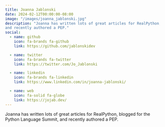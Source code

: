 ```yaml
---
title: Joanna Jablonski
date: 2024-02-12T00:00:00-08:00
image: "/images/joanna_jablonski.jpg"
description: "Joanna has written lots of great articles for RealPython, blogged for the Python Language Summit,
and recently authored a PEP."
social:
  - name: github
    icon: fa-brands fa-github
    link: https://github.com/jablonskidev

  - name: twitter
    icon: fa-brands fa-twitter
    link: https://twitter.com/Jo_Jablonski

  - name: linkedin
    icon: fa-brands fa-linkedin
    link: https://www.linkedin.com/in/joanna-jablonski/

  - name: web
    icon: fa-solid fa-globe
    link: https://jojab.dev/
---
```



Joanna has written lots of great articles for RealPython, blogged for the Python Language Summit,
and recently authored a PEP.

